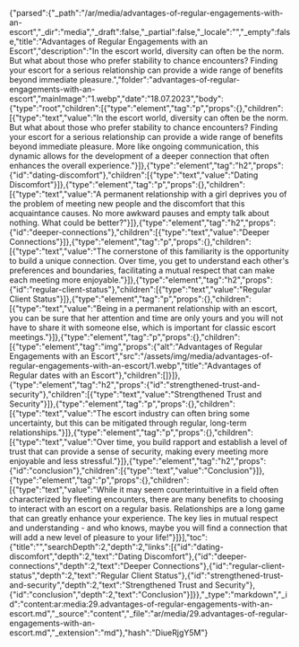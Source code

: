 {"parsed":{"_path":"/ar/media/advantages-of-regular-engagements-with-an-escort","_dir":"media","_draft":false,"_partial":false,"_locale":"","_empty":false,"title":"Advantages of Regular Engagements with an Escort","description":"In the escort world, diversity can often be the norm. But what about those who prefer stability to chance encounters? Finding your escort for a serious relationship can provide a wide range of benefits beyond immediate pleasure.","folder":"advantages-of-regular-engagements-with-an-escort","mainImage":"1.webp","date":"18.07.2023","body":{"type":"root","children":[{"type":"element","tag":"p","props":{},"children":[{"type":"text","value":"In the escort world, diversity can often be the norm. But what about those who prefer stability to chance encounters? Finding your escort for a serious relationship can provide a wide range of benefits beyond immediate pleasure. More like ongoing communication, this dynamic allows for the development of a deeper connection that often enhances the overall experience."}]},{"type":"element","tag":"h2","props":{"id":"dating-discomfort"},"children":[{"type":"text","value":"Dating Discomfort"}]},{"type":"element","tag":"p","props":{},"children":[{"type":"text","value":"A permanent relationship with a girl deprives you of the problem of meeting new people and the discomfort that this acquaintance causes. No more awkward pauses and empty talk about nothing. What could be better?"}]},{"type":"element","tag":"h2","props":{"id":"deeper-connections"},"children":[{"type":"text","value":"Deeper Connections"}]},{"type":"element","tag":"p","props":{},"children":[{"type":"text","value":"The cornerstone of this familiarity is the opportunity to build a unique connection. Over time, you get to understand each other's preferences and boundaries, facilitating a mutual respect that can make each meeting more enjoyable."}]},{"type":"element","tag":"h2","props":{"id":"regular-client-status"},"children":[{"type":"text","value":"Regular Client Status"}]},{"type":"element","tag":"p","props":{},"children":[{"type":"text","value":"Being in a permanent relationship with an escort, you can be sure that her attention and time are only yours and you will not have to share it with someone else, which is important for classic escort meetings."}]},{"type":"element","tag":"p","props":{},"children":[{"type":"element","tag":"img","props":{"alt":"Advantages of Regular Engagements with an Escort","src":"/assets/img/media/advantages-of-regular-engagements-with-an-escort/1.webp","title":"Advantages of Regular dates with an Escort"},"children":[]}]},{"type":"element","tag":"h2","props":{"id":"strengthened-trust-and-security"},"children":[{"type":"text","value":"Strengthened Trust and Security"}]},{"type":"element","tag":"p","props":{},"children":[{"type":"text","value":"The escort industry can often bring some uncertainty, but this can be mitigated through regular, long-term relationships."}]},{"type":"element","tag":"p","props":{},"children":[{"type":"text","value":"Over time, you build rapport and establish a level of trust that can provide a sense of security, making every meeting more enjoyable and less stressful."}]},{"type":"element","tag":"h2","props":{"id":"conclusion"},"children":[{"type":"text","value":"Conclusion"}]},{"type":"element","tag":"p","props":{},"children":[{"type":"text","value":"While it may seem counterintuitive in a field often characterized by fleeting encounters, there are many benefits to choosing to interact with an escort on a regular basis. Relationships are a long game that can greatly enhance your experience. The key lies in mutual respect and understanding - and who knows, maybe you will find a connection that will add a new level of pleasure to your life!"}]}],"toc":{"title":"","searchDepth":2,"depth":2,"links":[{"id":"dating-discomfort","depth":2,"text":"Dating Discomfort"},{"id":"deeper-connections","depth":2,"text":"Deeper Connections"},{"id":"regular-client-status","depth":2,"text":"Regular Client Status"},{"id":"strengthened-trust-and-security","depth":2,"text":"Strengthened Trust and Security"},{"id":"conclusion","depth":2,"text":"Conclusion"}]}},"_type":"markdown","_id":"content:ar:media:29.advantages-of-regular-engagements-with-an-escort.md","_source":"content","_file":"ar/media/29.advantages-of-regular-engagements-with-an-escort.md","_extension":"md"},"hash":"DiueRjgY5M"}